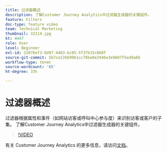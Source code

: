 ```yaml
---
title: 过滤器概述
description: 了解Customer Journey Analytics中过滤器生成器的关键组件。
feature: Filters
doc-type: feature video
team: Technical Marketing
thumbnail: 32114.jpg
kt: 4447
role: User
level: Beginner
exl-id: 22076ef3-8d97-4483-bc05-5f37b15c868f
source-git-commit: 5b7ce13569961cc78be0e2946e3e9607f5ed9a6b
workflow-type: tm+mt
source-wordcount: '65'
ht-degree: 33%

---
```


# 过滤器概述

过滤器根据属性和事件（如网站访客或呼叫中心参与度）来识别访客或客户的子集。 了解Customer Journey Analytics中过滤器生成器的关键组件。

>[!VIDEO](https://video.tv.adobe.com/v/32114/?quality=12&learn=on)

有关 Customer Journey Analytics 的更多信息，请访问[文档](https://experienceleague.adobe.com/docs/analytics-platform/using/cja-components/cja-filters/filters-overview.html)。
